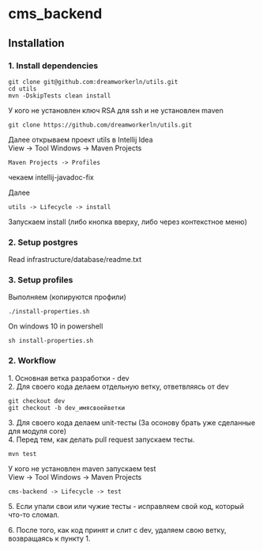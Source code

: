 # cms_backend

## Installation

### 1. Install dependencies 
```
git clone git@github.com:dreamworkerln/utils.git
cd utils
mvn -DskipTests clean install
```

У кого не установлен ключ RSA для ssh и не установлен maven  
```
git clone https://github.com/dreamworkerln/utils.git
```
Далее открываем проект utils в Intellij Idea  
View -> Tool Windows -> Maven Projects
``` 
Maven Projects -> Profiles
```    
чекаем intellij-javadoc-fix  

Далее 
```   
utils -> Lifecycle -> install
``` 
Запускаем install (либо кнопка вверху, либо через контекстное меню)                   


### 2. Setup postgres
Read  infrastructure/database/readme.txt 


### 3. Setup profiles
Выполняем (копируются профили)
```
./install-properties.sh
```
On windows 10 in powershell  
```
sh install-properties.sh
```

### 2. Workflow

1\. Основная ветка разработки - dev  
2\. Для своего кода делаем отдельную ветку, ответвляясь от dev  

```
git checkout dev
git checkout -b dev_имясвоейветки
```

3\. Для своего кода делаем unit-тесты
(За осонову брать уже сделанные для модуля core)  
4\. Перед тем, как делать pull request запускаем тесты.
```
mvn test
```
У кого не установлен maven запускаем test  
View -> Tool Windows -> Maven Projects
```   
cms-backend -> Lifecycle -> test
``` 
5\. Если упали свои или чужие тесты - исправляем свой код, 
который что-то сломал.

6\. После того, как код принят и слит с dev, удаляем свою ветку, 
возвращаясь к пункту 1\. 
